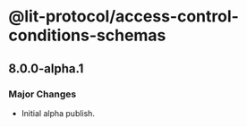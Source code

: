 # @lit-protocol/access-control-conditions-schemas

## 8.0.0-alpha.1

### Major Changes

- Initial alpha publish.
